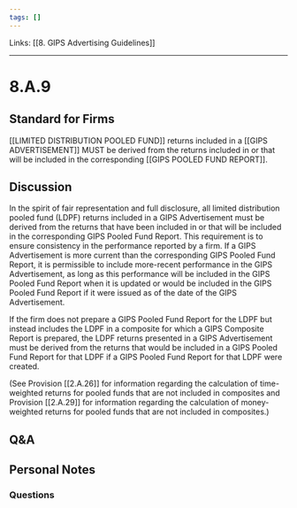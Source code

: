 ```yaml
---
tags: []
---
```

Links: [[8. GIPS Advertising Guidelines]]
___
# 8.A.9
## Standard for Firms
[[LIMITED DISTRIBUTION POOLED FUND]] returns included in a [[GIPS ADVERTISEMENT]] MUST be derived from the returns included in or that will be included in the corresponding [[GIPS POOLED FUND REPORT]].
## Discussion
In the spirit of fair representation and full disclosure, all limited distribution pooled fund (LDPF) returns included in a GIPS Advertisement must be derived from the returns that have been included in or that will be included in the corresponding GIPS Pooled Fund Report. This requirement is to ensure consistency in the performance reported by a firm. If a GIPS Advertisement is more current than the corresponding GIPS Pooled Fund Report, it is permissible to include more-recent performance in the GIPS Advertisement, as long as this performance will be included in the GIPS Pooled Fund Report when it is updated or would be included in the GIPS Pooled Fund Report if it were issued as of the date of the GIPS Advertisement.

If the firm does not prepare a GIPS Pooled Fund Report for the LDPF but instead includes the LDPF in a composite for which a GIPS Composite Report is prepared, the LDPF returns presented in a GIPS Advertisement must be derived from the returns that would be included in a GIPS Pooled Fund Report for that LDPF if a GIPS Pooled Fund Report for that LDPF were created.

(See Provision [[2.A.26]] for information regarding the calculation of time-weighted returns for pooled funds that are not included in composites and Provision [[2.A.29]] for information regarding the calculation of money-weighted returns for pooled funds that are not included in composites.)
## Q&A

## Personal Notes

### Questions